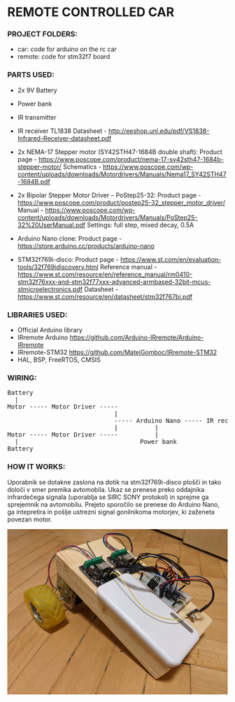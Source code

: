 # REMOTE CONTROLLED CAR

### PROJECT FOLDERS:

 - car: code for arduino on the rc car
 - remote: code for stm32f7 board

### PARTS USED:

 - 2x 9V Battery
 
 - Power bank
 
 - IR transmitter
 
 - IR receiver TL1838
 	Datasheet - http://eeshop.unl.edu/pdf/VS1838-Infrared-Receiver-datasheet.pdf

 - 2x NEMA-17 Stepper motor (SY42STH47-1684B double shaft):
 	Product page - https://www.poscope.com/product/nema-17-sy42sth47-1684b-stepper-motor/
 	Schematics - https://www.poscope.com/wp-content/uploads/downloads/Motordrivers/Manuals/Nema17_SY42STH47-1684B.pdf
 	
 - 2x Bipolar Stepper Motor Driver – PoStep25-32:
 	Product page - https://www.poscope.com/product/postep25-32_stepper_motor_driver/
 	Manual - https://www.poscope.com/wp-content/uploads/downloads/Motordrivers/Manuals/PoStep25-32%20UserManual.pdf
 	Settings: full step, mixed decay, 0.5A
 	
 - Arduino Nano clone:
 	Product page - https://store.arduino.cc/products/arduino-nano
 
 - STM32f769i-disco:
 	Product page - https://www.st.com/en/evaluation-tools/32f769idiscovery.html
 	Reference manual - https://www.st.com/resource/en/reference_manual/rm0410-stm32f76xxx-and-stm32f77xxx-advanced-armbased-32bit-mcus-stmicroelectronics.pdf
 	Datasheet - https://www.st.com/resource/en/datasheet/stm32f767bi.pdf
 	

### LIBRARIES USED:

 - Official Arduino library
 - IRremote Arduino https://github.com/Arduino-IRremote/Arduino-IRremote
 - IRremote-STM32 https://github.com/MatejGomboc/IRremote-STM32
 - HAL, BSP, FreeRTOS, CMSIS


### WIRING:

<pre>
Battery  
  |  
Motor ----- Motor Driver -----  
                             |  
                             ----- Arduino Nano ----- IR receiver (((((((( IR transmitter ----- stm32f769i-disco  
                             |          |  
Motor ----- Motor Driver -----          |  
  |                                 Power bank  
Battery  
</pre>

### HOW IT WORKS:

Uporabnik se dotakne zaslona na dotik na stm32f769i-disco plošči in tako določi v smer premika avtomobila. Ukaz se prenese preko oddajnika infrardečega signala (uporablja se SIRC SONY protokol) in sprejme ga sprejemnik na avtomobilu. Prejeto sporočilo se prenese do Arduino Nano, ga intepretira in pošlje ustrezni signal gonilnikoma motorjev, ki zaženeta povezan motor.

![Car](c.jpg)

